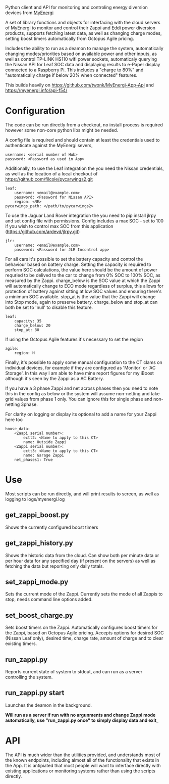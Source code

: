 Python client and API for monitoring and controling energy diversion devices from [MyEnergi](https://myenergi.com/)

A set of library functions and objects for interfacing with the cloud servers of MyEnergi to monitor and control their Zappi and Eddi power diversion products, supports fetching latest data, as well as changing charge modes, setting boost timers automatically from Octopus Agile pricing.

Includes the ability to run as a deamon to manage the system, automatically changing modes/priorities based on available power and other inputs, as well as control TP-LINK HS110 wifi power sockets, automaticaly querying the Nissan API for Leaf SOC data and displaying results to e-Paper display connected to a Raspberry Pi.  This includes a "charge to 80%" and "automatically charge if below 20% when connected" features.

This builds heavily on https://github.com/twonk/MyEnergi-App-Api and https://myenergi.info/api-f54/

# Configuration

The code can be run directly from a checkout, no install process is required however some non-core python libs might be needed.

A config file is required and should contain at least the credentials used to authenticate against the MyEnergi severs,

```
username: <serial number of Hub>
password: <Password as used in App>
```

Additionally, to use the Leaf integration the you need the Nissan credentials, as well as the location of a local checkout of https://github.com/filcole/pycarwings2.git
```
leaf:
    username: <email@example.com>
    password: <Password for Nissan API>
    region: <NE>
pycarwings_path: </path/to/pycarwings2>
```

To use the Jaguar Land Rover integration the you need to pip install jlrpy and set config file with permissions. Config includes a max SOC - set to 100 if you wish to control max SOC from this application (https://github.com/ardevd/jlrpy.git)
```
jlr:
    username: <email@example.com>
    password: <Password for JLR Incontrol app>
```

For all cars it's possible to set the battery capacity and control the behaviour based on battery charge.  Setting the capacity is required to perform SOC calculations, the value here should be the amount of power requried to be delived to the car to change from 0% SOC to 100% SOC, as measured by the Zappi.
charge_below is the SOC value at which the Zappi will automatically change to ECO mode regardless of surplus, this allows for protection of battery against sitting at low SOC values and ensuring there's a minimum SOC available.
stop_at is the value that the Zappi will change into Stop mode, again to preserve battery.  charge_below and stop_at can both be set to 'null' to disable this feature.
```
leaf:
    capacity: 35
    charge_below: 20
    stop_at: 80
```

If using the Octopus Agile features it's necessary to set the region
```
agile:
    region: H
```

Finally, it's possible to apply some manual configuration to the CT clams on individual devices, for example if they are configured as 'Monitor' or 'AC Storage'.  In this way I am able to have mine report figures for my iBoost although it's seen by the Zappi as a AC Battery.

If you have a 3 phase Zappi and net across phases then you need to note this in the config as below or the system will assume non-netting and take grid values from phase 1 only. You can ignore this for single phase and non-netting 3phase.

For clarity on logging or display its optional to add a name for your Zappi here too
```
house_data:
    <Zaapi serial number>:
        ectt2: <Name to apply to this CT>
        name: Outside Zappi
    <Zappi serial number>:
        ectt3: <Name to apply to this CT>
        name: Garage Zappi
    net_phases1: True
```

# Use

Most scripts can be run directly, and will print results to screen, as well as logging to logs/myenergi.log

## get_zappi_boost.py
Shows the currently configured boost timers

## get_zappi_history.py
Shows the historic data from the cloud.  Can show both per minute data or per hour data for any specified day (if present on the servers) as well as fetching the data but reporting only daily totals.

## set_zappi_mode.py
Sets the current mode of the Zappi.  Currently sets the mode of all Zappis to stop, needs command line options added.

## set_boost_charge.py
Sets boost timers on the Zappi.  Automatically configures boost timers for the Zappi, based on Octopus Agile pricing.  Accepts options for desired SOC (Nissan Leaf only), desired time, charge rate, amount of charge and to clear existing timers.

## run_zappi.py
Reports current state of system to stdout, and can run as a server controlling the system.

## run_zappi.py start
Launches the deamon in the background.

__Will run as a server if run with no argunments and change Zappi mode automatically, use "run_zappi.py once" to simply display data and exit___

# API

The API is much wider than the utilities provided, and understands most of the known endpoints, including almost all of the functionality that exists in the App. It is antipiated that most people will want to interface directly with existing applications or monitoring systems rather than using the scripts directly.

